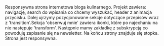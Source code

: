 Responsywna strona internetowa bloga kulinarnego. Projekt zawiera: navigację, search do wpisania co chcemy wyszukać, header z animacja przycisku. 
Dalej ujrzymy pozycjonowane sekcje dotyczące przepisów wraz z 'transition'.Sekcja 'obserwuj mnie' zawiera ikonki, które po najechaniu na nie następuje 'transform'.
Następnie mamy zakładkę z subskrypcją co powoduję zapisanie się na newsletter. Na końcu strony znajduje się stopka. Strona jest responsywna.
